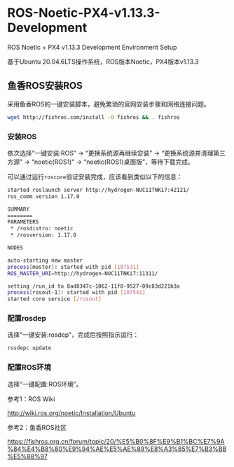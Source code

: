 # ROS-Noetic-PX4-v1.13.3-Development

ROS Noetic + PX4 v1.13.3 Development Environment Setup

基于Ubuntu 20.04.6LTS操作系统，ROS版本Noetic，PX4版本v1.13.3

## 鱼香ROS安装ROS

采用鱼香ROS的一键安装脚本，避免繁琐的官网安装步骤和网络连接问题。

```bash
wget http://fishros.com/install -O fishros && . fishros
```

### 安装ROS

依次选择“一键安装:ROS” -> “更换系统源再继续安装” -> “更换系统源并清理第三方源” -> “noetic(ROS1)” -> “noetic(ROS1)桌面版”，等待下载完成。

可以通过运行`roscore`验证安装完成，应该看到类似以下的信息：

```bash
started roslaunch server http://hydrogen-NUC11TNKi7:42121/
ros_comm version 1.17.0

SUMMARY
========
PARAMETERS
 * /rosdistro: noetic
 * /rosversion: 1.17.0

NODES

auto-starting new master
process[master]: started with pid [107531]
ROS_MASTER_URI=http://hydrogen-NUC11TNKi7:11311/

setting /run_id to 8ad8347c-1062-11f0-9527-09c83d221b3a
process[rosout-1]: started with pid [107541]
started core service [/rosout]
```

### 配置rosdep

选择“一键安装:rosdep”，完成后按照指示运行：

```bash
rosdepc update
```

### 配置ROS环境

选择“一键配置:ROS环境”。

参考1：ROS Wiki

http://wiki.ros.org/noetic/Installation/Ubuntu

参考2：鱼香ROS社区

https://fishros.org.cn/forum/topic/20/%E5%B0%8F%E9%B1%BC%E7%9A%84%E4%B8%80%E9%94%AE%E5%AE%89%E8%A3%85%E7%B3%BB%E5%88%97

